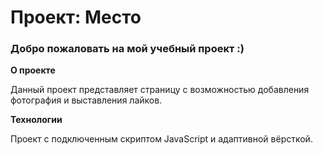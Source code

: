 # Проект: Место

### Добро пожаловать на мой учебный проект :)

**О проекте**

Данный проект представляет страницу с возможностью добавления фотография и выставления лайков.

**Технологии**

Проект с подключенным скриптом JavaScript и адаптивной вёрсткой.